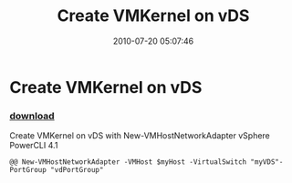 ﻿---
pid:            1992
parent:         0
children:       
poster:         Pavel Dimitrov
title:          Create VMKernel on vDS
date:           2010-07-20 05:07:46
description:    Create VMKernel on vDS with New-VMHostNetworkAdapter vSphere PowerCLI 4.1
format:         posh
---

# Create VMKernel on vDS

### [download](1992.ps1)  

Create VMKernel on vDS with New-VMHostNetworkAdapter vSphere PowerCLI 4.1

```posh
@@ New-VMHostNetworkAdapter -VMHost $myHost -VirtualSwitch "myVDS"-PortGroup "vdPortGroup"

```
